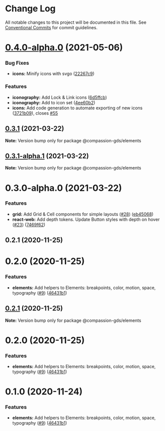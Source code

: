# Change Log

All notable changes to this project will be documented in this file.
See [Conventional Commits](https://conventionalcommits.org) for commit guidelines.

# [0.4.0-alpha.0](https://github.com/compassion-gds/compassion-gds/compare/@compassion-gds/elements@0.3.1...@compassion-gds/elements@0.4.0-alpha.0) (2021-05-06)


### Bug Fixes

* **icons:** Minify icons with svgo ([22267c9](https://github.com/compassion-gds/compassion-gds/commit/22267c9adb5fd29a80324e1bb5d1bec796d69dbd))


### Features

* **iconography:** Add Lock & Link icons ([6d5ffcb](https://github.com/compassion-gds/compassion-gds/commit/6d5ffcbdcbc9e05c9081a3f7f8fa323604d89728))
* **iconography:** Add to icon set ([4ee60b2](https://github.com/compassion-gds/compassion-gds/commit/4ee60b26453226ce2160a0437568be9f23e7ae03))
* **icons:** Add code generation to automate exporting of new icons ([3721b09](https://github.com/compassion-gds/compassion-gds/commit/3721b09408a15586e46b085f8d3c149fc6325387)), closes [#55](https://github.com/compassion-gds/compassion-gds/issues/55)





## [0.3.1](https://github.com/compassion-gds/compassion-gds/compare/@compassion-gds/elements@0.3.1-alpha.1...@compassion-gds/elements@0.3.1) (2021-03-22)

**Note:** Version bump only for package @compassion-gds/elements





## [0.3.1-alpha.1](https://github.com/compassion-gds/compassion-gds/compare/@compassion-gds/elements@0.3.0-alpha.0...@compassion-gds/elements@0.3.1-alpha.1) (2021-03-22)

**Note:** Version bump only for package @compassion-gds/elements





# 0.3.0-alpha.0 (2021-03-22)


### Features

* **grid:** Add Grid & Cell components for simple layouts ([#28](https://github.com/compassion-gds/compassion-gds/issues/28)) ([eb45068](https://github.com/compassion-gds/compassion-gds/commit/eb45068c1c6841f5518563e2e8f80bc4fef5ca66))
* **react-web:** Add depth tokens. Update Button styles with depth on hover ([#23](https://github.com/compassion-gds/compassion-gds/issues/23)) ([7469f62](https://github.com/compassion-gds/compassion-gds/commit/7469f62b871e06c8dbdd6fa24c7fa2eb3bea8712))



## 0.2.1 (2020-11-25)



# 0.2.0 (2020-11-25)


### Features

* **elements:** Add helpers to Elements: breakpoints, color, motion, space, typography ([#9](https://github.com/compassion-gds/compassion-gds/issues/9)) ([46431b1](https://github.com/compassion-gds/compassion-gds/commit/46431b1c2f124b6cccfd26bb91f2271772717163))





## [0.2.1](https://github.com/compassion-gds/compassion-gds/compare/v0.2.0...v0.2.1) (2020-11-25)

**Note:** Version bump only for package @compassion-gds/elements





# 0.2.0 (2020-11-25)


### Features

* **elements:** Add helpers to Elements: breakpoints, color, motion, space, typography ([#9](https://github.com/compassion-gds/compassion-gds/issues/9)) ([46431b1](https://github.com/compassion-gds/compassion-gds/commit/46431b1c2f124b6cccfd26bb91f2271772717163))





# 0.1.0 (2020-11-24)


### Features

* **elements:** Add helpers to Elements: breakpoints, color, motion, space, typography ([#9](https://github.com/kendrick/compassion-gds/issues/9)) ([46431b1](https://github.com/kendrick/compassion-gds/commit/46431b1c2f124b6cccfd26bb91f2271772717163))
